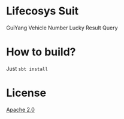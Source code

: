 # Lifecosys Suit

GuiYang Vehicle Number Lucky Result Query

# How to build?

Just `sbt install`



# License

[Apache 2.0](https://www.apache.ogirg/licenses/LICENSE-2.0.html)